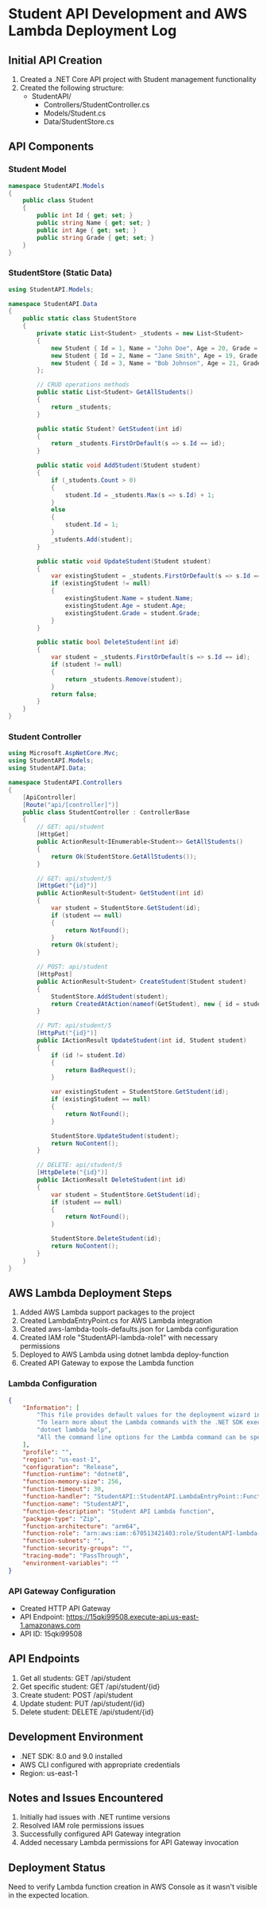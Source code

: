 # Student API Development and AWS Lambda Deployment Log

## Initial API Creation
1. Created a .NET Core API project with Student management functionality
2. Created the following structure:
   - StudentAPI/
     - Controllers/StudentController.cs
     - Models/Student.cs
     - Data/StudentStore.cs

## API Components

### Student Model
```csharp
namespace StudentAPI.Models
{
    public class Student
    {
        public int Id { get; set; }
        public string Name { get; set; }
        public int Age { get; set; }
        public string Grade { get; set; }
    }
}
```

### StudentStore (Static Data)
```csharp
using StudentAPI.Models;

namespace StudentAPI.Data
{
    public static class StudentStore
    {
        private static List<Student> _students = new List<Student>
        {
            new Student { Id = 1, Name = "John Doe", Age = 20, Grade = "A" },
            new Student { Id = 2, Name = "Jane Smith", Age = 19, Grade = "B" },
            new Student { Id = 3, Name = "Bob Johnson", Age = 21, Grade = "A-" }
        };

        // CRUD operations methods
        public static List<Student> GetAllStudents()
        {
            return _students;
        }

        public static Student? GetStudent(int id)
        {
            return _students.FirstOrDefault(s => s.Id == id);
        }

        public static void AddStudent(Student student)
        {
            if (_students.Count > 0)
            {
                student.Id = _students.Max(s => s.Id) + 1;
            }
            else
            {
                student.Id = 1;
            }
            _students.Add(student);
        }

        public static void UpdateStudent(Student student)
        {
            var existingStudent = _students.FirstOrDefault(s => s.Id == student.Id);
            if (existingStudent != null)
            {
                existingStudent.Name = student.Name;
                existingStudent.Age = student.Age;
                existingStudent.Grade = student.Grade;
            }
        }

        public static bool DeleteStudent(int id)
        {
            var student = _students.FirstOrDefault(s => s.Id == id);
            if (student != null)
            {
                return _students.Remove(student);
            }
            return false;
        }
    }
}
```

### Student Controller
```csharp
using Microsoft.AspNetCore.Mvc;
using StudentAPI.Models;
using StudentAPI.Data;

namespace StudentAPI.Controllers
{
    [ApiController]
    [Route("api/[controller]")]
    public class StudentController : ControllerBase
    {
        // GET: api/student
        [HttpGet]
        public ActionResult<IEnumerable<Student>> GetAllStudents()
        {
            return Ok(StudentStore.GetAllStudents());
        }

        // GET: api/student/5
        [HttpGet("{id}")]
        public ActionResult<Student> GetStudent(int id)
        {
            var student = StudentStore.GetStudent(id);
            if (student == null)
            {
                return NotFound();
            }
            return Ok(student);
        }

        // POST: api/student
        [HttpPost]
        public ActionResult<Student> CreateStudent(Student student)
        {
            StudentStore.AddStudent(student);
            return CreatedAtAction(nameof(GetStudent), new { id = student.Id }, student);
        }

        // PUT: api/student/5
        [HttpPut("{id}")]
        public IActionResult UpdateStudent(int id, Student student)
        {
            if (id != student.Id)
            {
                return BadRequest();
            }

            var existingStudent = StudentStore.GetStudent(id);
            if (existingStudent == null)
            {
                return NotFound();
            }

            StudentStore.UpdateStudent(student);
            return NoContent();
        }

        // DELETE: api/student/5
        [HttpDelete("{id}")]
        public IActionResult DeleteStudent(int id)
        {
            var student = StudentStore.GetStudent(id);
            if (student == null)
            {
                return NotFound();
            }

            StudentStore.DeleteStudent(id);
            return NoContent();
        }
    }
}
```

## AWS Lambda Deployment Steps

1. Added AWS Lambda support packages to the project
2. Created LambdaEntryPoint.cs for AWS Lambda integration
3. Created aws-lambda-tools-defaults.json for Lambda configuration
4. Created IAM role "StudentAPI-lambda-role1" with necessary permissions
5. Deployed to AWS Lambda using dotnet lambda deploy-function
6. Created API Gateway to expose the Lambda function

### Lambda Configuration
```json
{
    "Information": [
        "This file provides default values for the deployment wizard inside Visual Studio and the AWS Lambda commands added to the .NET SDK.",
        "To learn more about the Lambda commands with the .NET SDK execute the following command at the command line in the project root directory.",
        "dotnet lambda help",
        "All the command line options for the Lambda command can be specified in this file."
    ],
    "profile": "",
    "region": "us-east-1",
    "configuration": "Release",
    "function-runtime": "dotnet8",
    "function-memory-size": 256,
    "function-timeout": 30,
    "function-handler": "StudentAPI::StudentAPI.LambdaEntryPoint::FunctionHandler",
    "function-name": "StudentAPI",
    "function-description": "Student API Lambda function",
    "package-type": "Zip",
    "function-architecture": "arm64",
    "function-role": "arn:aws:iam::670513421403:role/StudentAPI-lambda-role1",
    "function-subnets": "",
    "function-security-groups": "",
    "tracing-mode": "PassThrough",
    "environment-variables": ""
}
```

### API Gateway Configuration
- Created HTTP API Gateway
- API Endpoint: https://15qki99508.execute-api.us-east-1.amazonaws.com
- API ID: 15qki99508

## API Endpoints
1. Get all students: GET /api/student
2. Get specific student: GET /api/student/{id}
3. Create student: POST /api/student
4. Update student: PUT /api/student/{id}
5. Delete student: DELETE /api/student/{id}

## Development Environment
- .NET SDK: 8.0 and 9.0 installed
- AWS CLI configured with appropriate credentials
- Region: us-east-1

## Notes and Issues Encountered
1. Initially had issues with .NET runtime versions
2. Resolved IAM role permissions issues
3. Successfully configured API Gateway integration
4. Added necessary Lambda permissions for API Gateway invocation

## Deployment Status
Need to verify Lambda function creation in AWS Console as it wasn't visible in the expected location.